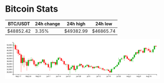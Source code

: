 # Bitcoin Stats

BTC/USDT|24h change|24h high|24h low|
|---|---|---|---|
|$48852.42|3.35%|$49382.99|$46865.74|

<img src="./chart.svg">
